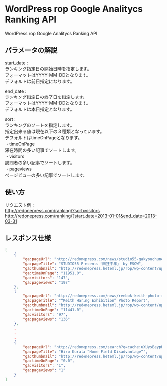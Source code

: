 WordPress rop Google Analitycs Ranking API
=========

WordPress rop Google Analitycs Ranking API


パラメータの解説
----------------

start_date :  
    ランキング指定日の開始日時を指定します。  
    フォーマットはYYYY-MM-DDとなります。  
    デフォルトは前日指定になります。  

end_date :  
    ランキング指定日の終了日を指定します。  
    フォーマットはYYYY-MM-DDとなります。  
    デフォルトは本日指定となります。  

sort :  
    ランキングのソートを指定します。  
    指定出来る値は現在以下の３種類となっています。  
    デフォルトはtimeOnPageとなります。  
    ・timeOnPage  
        滞在時間の多い記事でソートします。  
    ・visitors  
        訪問者の多い記事でソートします。  
    ・pageviews  
        ページビューの多い記事でソートします。  


使い方
----------------

リクエスト例 :  
http://redonepress.com/ranking/?sort=visitors  
http://redonepress.com/ranking/?start_date=2013-01-01&end_date=2013-03-31  


レスポンス仕様
----------------

```json
[
    {
        "ga:pageUrl": "http://redonepress.com/news/studio55-gakyouchunen-esow/",
        "ga:pageTitle": "STUDIO55 Presents「画狂中年」 by ESOW",
        "ga:thumbnail": "http://redonepress.heteml.jp/rop/wp-content/uploads/2013/04/gakyouchunen_ic.jpg",
        "ga:timeOnPage": "11951.0",
        "ga:visitors": "147",
        "ga:pageviews": "197"
    },
    {
        "ga:pageUrl": "http://redonepress.com/news/reebok-keith-photo-report/",
        "ga:pageTitle": "“Keith Haring Exhibition” Photo Report",
        "ga:thumbnail": "http://redonepress.heteml.jp/rop/wp-content/uploads/2013/04/reeboks.jpg",
        "ga:timeOnPage": "11441.0",
        "ga:visitors": "97",
        "ga:pageviews": "136"
    },
    .
    .
    .
    {
        "ga:pageUrl": "http://redonepress.com/search?q=cache:uXUysBeypKMJ:redonepress.com/news/hiro-kurata-home-field-disadvantage/+motus+fort+2013&cd=2&hl=ja&ct=clnk&gl=jp",
        "ga:pageTitle": "Hiro Kurata “Home Field Disadvantage”",
        "ga:thumbnail": "http://redonepress.heteml.jp/rop/wp-content/uploads/2013/03/hiro_ic.jpg",
        "ga:timeOnPage": "0.0",
        "ga:visitors": "1",
        "ga:pageviews": "1"
    }
]
```
